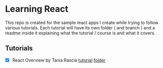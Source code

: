 # Learning React
This repo is created for the sample react apps I create while trying to follow various tutorials. Each tutorial will have its own folder ( and branch ) and a readme inside it explaining what the tutorial / course is and what it covers.

## Tutorials
- [x] React Overview by Tania Rascia [tutorial](https://www.taniarascia.com/getting-started-with-react/) [folder](https://github.com/ashawe/learning-react/tree/overview-taria/overview)
